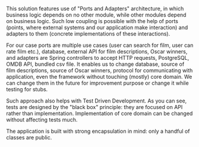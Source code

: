 This solution features use of "Ports and Adapters" architecture, in which business logic depends on no other module,
while other modules depend on business logic.
Such low coupling is possible with the help of ports (points, where external systems and our application make
interaction) and adapters to them (concrete implementations of these interactions).

For our case ports are multiple use cases (user can search for film, user can rate film etc.), database, external API
for film descriptions, Oscar winners, and adapters are Spring controllers to accept HTTP requests, PostgreSQL, OMDB API,
bundled csv file.
It enables us to change database, source of film descriptions, source of Oscar winners, protocol for communicating with
application, even the framework without touching (mostly) core domain.
We can change them in the future for improvement purpose or change it while testing for stubs.

Such approach also helps with Test Driven Development.
As you can see, tests are designed by the "black box" principle: they are focused on API rather than implementation.
Implementation of core domain can be changed without affecting tests much.

The application is built with strong encapsulation in mind: only a handful of classes are public.